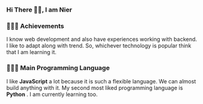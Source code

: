 ### Hi There 👋🏻, I am Nier 

### 🧑🏻‍🎓 Achievements
I know web development and also have experiences working with backend. I like
to adapt along with trend. So, whichever technology is popular think that I am
learning it.

### 🧑🏻‍💻 Main Programming Language
I like **JavaScript** a lot because it is such a flexible language. We can almost
build anything with it. My second most liked programming language is **Python**
. I am currently learning too.

